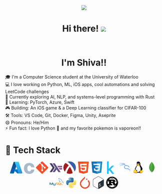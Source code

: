 <div align="center">
  <img src="https://media0.giphy.com/media/v1.Y2lkPTc5MGI3NjExbnAzcmpudW5jc25ramw3NmRqbXB4cHplbDNia3E4cDZlMjRydndydiZlcD12MV9pbnRlcm5hbF9naWZfYnlfaWQmY3Q9Zw/KHh7jLrG6gIXBTnxsp/giphy.gif" width="600px">  
  <h1>Hi there! <img src='https://media4.giphy.com/media/v1.Y2lkPTc5MGI3NjExd2N4cmlrbTlydzgzcDE3ZWliNzNyem5qZmdqZHo3ZWJtM2hteThxMCZlcD12MV9pbnRlcm5hbF9naWZfYnlfaWQmY3Q9cw/hvRJCLFzcasrR4ia7z/giphy.gif' width="30px"></h1><br>
  <h1>I'm Shiva!!</h1>  
</div>

🎓 I'm a Computer Science student at the University of Waterloo  
💻 I love working on Python, ML, iOS apps, cool automations and solving LeetCode challenges  
🚀 Currently exploring AI, NLP, and systems-level programming with Rust  
🌱 Learning: PyTorch, Azure, Swift  
🎮 Building: An iOS game & a Deep Learning classifier for CIFAR-100  
🛠️ Tools: VS Code, Git, Docker, Figma, Unity, Aseprite  
😄 Pronouns: He/Him  
⚡ Fun fact: I love Python 🐍 and my favorite pokemon is vaporeon!!  
  
# 🧰 Tech Stack
<div align="center">
    <img src='https://github.com/devicons/devicon/blob/master/icons/azure/azure-original.svg' title='azure' alt='azure' height='40' width='40'>
    <img src='https://github.com/devicons/devicon/blob/master/icons/c/c-original.svg' title='C' alt='C' height='35' width='35'>
    <img src='https://github.com/devicons/devicon/blob/master/icons/git/git-original.svg' title='git' alt='git' height='40' width='40'>
    <img src='https://github.com/devicons/devicon/blob/master/icons/haskell/haskell-original.svg' title='haskell' alt='haskell' height='40' width='40'>
    <img src="https://github.com/devicons/devicon/blob/master/icons/racket/racket-original.svg" title="racket" alt="racket" height='40' width='40'>
    <img src='https://github.com/devicons/devicon/blob/master/icons/html5/html5-original.svg' title='html' alt='html' height='40' width='40'>
    <img src='https://github.com/devicons/devicon/blob/master/icons/css3/css3-original.svg' title='css' alt='css' height='40' width='40'>
    <img src='https://github.com/devicons/devicon/blob/master/icons/kaggle/kaggle-original.svg' title='kaggle' alt='kaggle' height='40' width='40'>
    <img src='https://github.com/devicons/devicon/blob/master/icons/kalilinux/kalilinux-original.svg' title='kalilinux' alt='kalilinux' height='40' width='40'>
    <img src='https://github.com/devicons/devicon/blob/master/icons/linux/linux-original.svg' title='linux' alt='linux' height='40' width='40'>
    <img src='https://github.com/devicons/devicon/blob/master/icons/mongodb/mongodb-original.svg' title='mongodb' alt='mongodb' height='40' width='40'>
    <img src='https://github.com/devicons/devicon/blob/master/icons/mysql/mysql-original-wordmark.svg' title='mysql' alt='mysql' height='45' width='45'>
    <img src='https://github.com/devicons/devicon/blob/master/icons/python/python-original.svg' title='python' alt='python' height='40' width='40'>
    <img src='https://github.com/devicons/devicon/blob/master/icons/pytorch/pytorch-original.svg' title='pytorch' alt='pytorch' height='40' width='40'>
    <img src='https://github.com/devicons/devicon/blob/master/icons/bash/bash-original.svg' title='bash' alt='bash' height='40' width='40'>
    <img src='https://github.com/devicons/devicon/blob/master/icons/rust/rust-original.svg' title='rust' alt='rust' height='40' width='40'>
</div>

